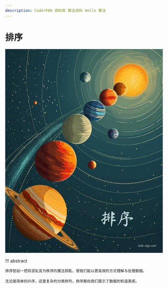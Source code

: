 ```yaml
---
description: CoderFAN 资料库 算法资料 Hello 算法
---
```


# 排序

<div class="center-table" markdown>

![排序](../assets/covers/chapter_sorting.jpg)

</div>

!!! abstract

    排序犹如一把将混乱变为秩序的魔法钥匙，使我们能以更高效的方式理解与处理数据。

    无论是简单的升序，还是复杂的分类排列，排序都向我们展示了数据的和谐美感。
